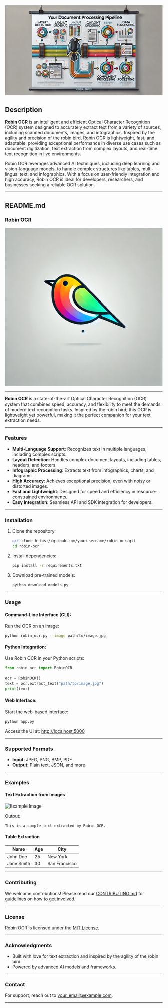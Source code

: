 ![Robin OCR Logo](images/banner.png)
## **Description**
**Robin OCR** is an intelligent and efficient Optical Character Recognition (OCR) system designed to accurately extract text from a variety of sources, including scanned documents, images, and infographics. Inspired by the agility and precision of the robin bird, Robin OCR is lightweight, fast, and adaptable, providing exceptional performance in diverse use cases such as document digitization, text extraction from complex layouts, and real-time text recognition in live environments.

Robin OCR leverages advanced AI techniques, including deep learning and vision-language models, to handle complex structures like tables, multi-lingual text, and infographics. With a focus on user-friendly integration and high accuracy, Robin OCR is ideal for developers, researchers, and businesses seeking a reliable OCR solution.

---

## **README.md**

### Robin OCR

![Robin OCR Logo](images/robin_logo.png)

---

**Robin OCR** is a state-of-the-art Optical Character Recognition (OCR) system that combines speed, accuracy, and flexibility to meet the demands of modern text recognition tasks. Inspired by the robin bird, this OCR is lightweight yet powerful, making it the perfect companion for your text extraction needs.

---

### **Features**
- **Multi-Language Support**: Recognizes text in multiple languages, including complex scripts.
- **Layout Detection**: Handles complex document layouts, including tables, headers, and footers.
- **Infographic Processing**: Extracts text from infographics, charts, and diagrams.
- **High Accuracy**: Achieves exceptional precision, even with noisy or distorted images.
- **Fast and Lightweight**: Designed for speed and efficiency in resource-constrained environments.
- **Easy Integration**: Seamless API and SDK integration for developers.

---

### **Installation**

1. Clone the repository:
   ```bash
   git clone https://github.com/yourusername/robin-ocr.git
   cd robin-ocr
   ```

2. Install dependencies:
   ```bash
   pip install -r requirements.txt
   ```

3. Download pre-trained models:
   ```bash
   python download_models.py
   ```

---

### **Usage**

#### **Command-Line Interface (CLI):**
Run the OCR on an image:
```bash
python robin_ocr.py --image path/to/image.jpg
```

#### **Python Integration:**
Use Robin OCR in your Python scripts:
```python
from robin_ocr import RobinOCR

ocr = RobinOCR()
text = ocr.extract_text("path/to/image.jpg")
print(text)
```

#### **Web Interface:**
Start the web-based interface:
```bash
python app.py
```
Access the UI at: [http://localhost:5000](http://localhost:5000)

---

### **Supported Formats**
- **Input**: JPEG, PNG, BMP, PDF
- **Output**: Plain text, JSON, and more

---

### **Examples**

#### **Text Extraction from Images**
![Example Image](images/example_image.jpg)

Output:
```
This is a sample text extracted by Robin OCR.
```

#### **Table Extraction**
| Name       | Age | City       |
|------------|-----|------------|
| John Doe   | 25  | New York   |
| Jane Smith | 30  | San Francisco |

---

### **Contributing**
We welcome contributions! Please read our [CONTRIBUTING.md](CONTRIBUTING.md) for guidelines on how to get involved.

---

### **License**
Robin OCR is licensed under the [MIT License](LICENSE).

---

### **Acknowledgments**
- Built with love for text extraction and inspired by the agility of the robin bird.
- Powered by advanced AI models and frameworks.

---

### **Contact**
For support, reach out to [your_email@example.com](mailto:prashant27050@gmail.com).

---
